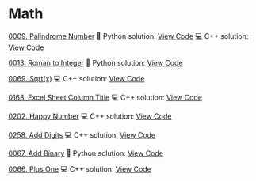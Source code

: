 # Math


[0009. Palindrome Number](https://leetcode.com/problems/palindrome-number/)
🐍 Python solution: [View Code](../Problems/0009.Palindrome-Number/0009.Palindrome-Number.py)
💻 C++ solution: [View Code](../Problems/0009.palindrome-number/0009.palindrome-number.cpp)

[0013. Roman to Integer](https://leetcode.com/problems/roman-to-integer/)
🐍 Python solution: [View Code](../Problems/0013.Roman-to-Integer/0013.Roman-to-Integer.py)

[0069. Sqrt(x)](https://leetcode.com/problems/sqrt(x)/)
💻 C++ solution: [View Code](../Problems/0069.Sqrt(x)/0069.Sqrt(x).cpp)

[0168. Excel Sheet Column Title](https://leetcode.com/problems/excel-sheet-column-title/)
💻 C++ solution: [View Code](../Problems/0168.Excel-Sheet-Column-Title/0168.Excel-Sheet-Column-Title.cpp)

[0202. Happy Number](https://leetcode.com/problems/happy-number/)
💻 C++ solution: [View Code](../Problems/0202.Happy-Number/0202.Happy-Number.cpp)

[0258. Add Digits](https://leetcode.com/problems/add-digits/)
💻 C++ solution: [View Code](../Problems/0258.Add-Digits/0258.Add-Digits.cpp)

[0067. Add Binary](https://leetcode.com/problems/add-binary/)
🐍 Python solution: [View Code](../Problems/0067.add-binary/0067.add-binary.py)

[0066. Plus One](https://leetcode.com/problems/plus-one/)
💻 C++ solution: [View Code](../Problems/0066.plus-one/0066.plus-one.cpp)
